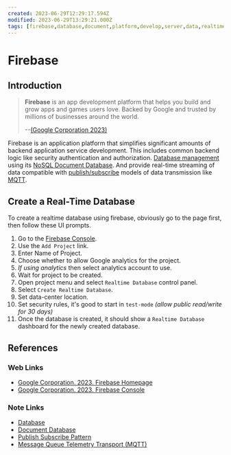 ```yaml
---
created: 2023-06-29T12:29:17.594Z
modified: 2023-06-29T13:29:21.000Z
tags: [firebase,database,document,platform,develop,server,data,realtime,pcde]
---
```

# Firebase

## Introduction

>**Firebase** is an app development platform that helps you build and
>grow apps and games users love.
>Backed by Google and trusted by millions of businesses around the world.
>
>--[(Google Corporation 2023)][firebase-home]

Firebase is an application platform that
simplifies significant amounts of backend application service development.
This includes common backend logic like security authentication and authorization.
[Database management][-db] using its [NoSQL Document Database][-doc-db].
And provide real-time streaming of data compatible with
[publish/subscribe][-pub-sub] models of data transmission like [MQTT][-mqtt].

## Create a Real-Time Database

To create a realtime database using firebase,
obviously go to the page first, then follow these UI prompts.

1. Go to the [Firebase Console][firebase-console].
2. Use the `Add Project` link.
3. Enter Name of Project.
4. Choose whether to allow Google analytics for the project.
5. *If using analytics* then select analytics account to use.
6. Wait for project to be created.
7. Open project menu and select `Realtime Database` control panel.
8. Select `Create Realtime Database`.
9. Set data-center location.
10. Set security rules, it's good to start in
    `test-mode` *(allow public read/write for 30 days)*
11. Once the database is created, it should show a `Realtime Database` dashboard for
    the newly created database.

## References

### Web Links

* [Google Corporation. 2023. Firebase Homepage][firebase-home]
* [Google Corporation. 2023. Firebase Console][firebase-console]


<!-- Hidden References -->
[firebase-home]: https://firebase.google.com "Firebase Homepage"
[firebase-console]: https://console.firebase.google.com "Firebase Console"

### Note Links

* [Database][-db]
* [Document Database][-doc-db]
* [Publish Subscribe Pattern][-pub-sub]
* [Message Queue Telemetry Transport (MQTT)][-mqtt]

<!-- Hidden References -->
[-db]: database.md "Database"
[-doc-db]: document-database.md "Document Database"
[-pub-sub]: publish-subscribe.md "Publish Subscribe Pattern"
[-mqtt]: mqtt.md "Message Queue Telemetry Transport (MQTT)"
